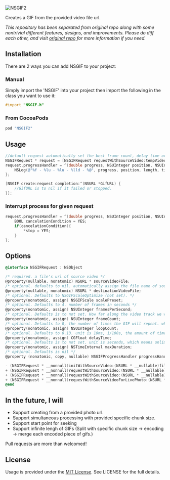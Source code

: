 ![NSGIF2](https://raw.githubusercontent.com/metasmile/NSGIF2/master/title.png?v=2)

Creates a GIF from the provided video file url.

*This repository has been separated from original repo along with some nontrivial different features, designs, and improvements. Please do diff each other, and visit [original repo](https://github.com/NSRare/NSGIF) for more information if you need.*

## Installation

There are 2 ways you can add NSGIF to your project:

### Manual

Simply import the 'NSGIF' into your project then import the following in the class you want to use it:
```objective-c
#import "NSGIF.h"
```      
### From CocoaPods

```ruby
pod "NSGIF2"
```

## Usage

```objective-c
//default request automatically set the best frame count, delay time or size. see interface file for more options.
NSGIFRequest * request = [NSGIFRequest requestWithSourceVideo:tempVideoFileURL destination:gifFileURL];
request.progressHandler = ^(double progress, NSUInteger position, NSUInteger length, CMTime time, BOOL *stop, NSDictionary *frameProperties) {
    NSLog(@"%f - %lu - %lu - %lld - %@", progress, position, length, time.value, frameProperties);
};

[NSGIF create:request completion:^(NSURL *GifURL) {
    //GifURL is to nil if it failed or stopped.
}];
```

### Interrupt process for given request
```objective-c
request.progressHandler = ^(double progress, NSUInteger position, NSUInteger length, CMTime time, BOOL *stop, NSDictionary *frameProperties) {
    BOOL cancelationCondition = YES;
    if(cancelationCondition){
        *stop = YES;
    }
};
```

## Options
```objective-c
@interface NSGIFRequest : NSObject

/* required. a file's url of source video */
@property(nullable, nonatomic) NSURL * sourceVideoFile;
/* optional. defaults to nil. automatically assign the file name of source video (ex: IMG_0000.MOV -> IMG_0000.gif)  */
@property(nullable, nonatomic) NSURL * destinationVideoFile;
/* optional. Defaults to NSGIFScaleOptimize (not set). */
@property(nonatomic, assign) NSGIFScale scalePreset;
/* optional. Defaults to 4. number of frames in seconds */
@property(nonatomic, assign) NSUInteger framesPerSecond;
/* optional. Defaults is to not set. How far along the video track we want to move, in seconds. It will automatically assign from duration of video and framesPerSecond  */
@property(nonatomic, assign) NSUInteger frameCount;
/* optional. Defaults to 0, the number of times the GIF will repeat. which means repeat infinitely. */
@property(nonatomic, assign) NSUInteger loopCount;
/* optional. Defaults to 0.13. unit is 10ms, 1/100s, the amount of time for each frame in the GIF */
@property(nonatomic, assign) CGFloat delayTime;
/* optional. Defaults is to not set. unit is seconds, which means unlimited */
@property(nonatomic, assign) NSTimeInterval maxDuration;
/* optional. Defaults is nil */
@property (nonatomic, copy, nullable) NSGIFProgressHandler progressHandler;

- (NSGIFRequest * __nonnull)initWithSourceVideo:(NSURL * __nullable)fileURL;
+ (NSGIFRequest * __nonnull)requestWithSourceVideo:(NSURL * __nullable)fileURL;
+ (NSGIFRequest * __nonnull)requestWithSourceVideo:(NSURL * __nullable)fileURL destination:(NSURL * __nullable)videoFileURL;
+ (NSGIFRequest * __nonnull)requestWithSourceVideoForLivePhoto:(NSURL *__nullable)fileURL;
@end
```

## In the future, I will

* Support creating from a provided photo url.
* Support simultaneous processing with provided specific chunk size.
* Support start point for seeking
* Support infinite lengh of GIFs (Split with specific chunk size -> encoding -> merge each encoded piece of gifs.)

Pull requests are more than welcomed!

## License
Usage is provided under the [MIT License](http://http//opensource.org/licenses/mit-license.php). See LICENSE for the full details.
